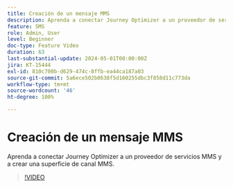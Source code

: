 ```yaml
---
title: Creación de un mensaje MMS
description: Aprenda a conectar Journey Optimizer a un proveedor de servicios MMS y a crear una superficie de canal MMS.
feature: SMS
role: Admin, User
level: Beginner
doc-type: Feature Video
duration: 63
last-substantial-update: 2024-05-01T00:00:00Z
jira: KT-15444
exl-id: 810c700b-d629-474c-8ffb-ea44ca187a03
source-git-commit: 5a6ece502b0638f5d160255dbc3f858d11c773da
workflow-type: tm+mt
source-wordcount: '46'
ht-degree: 100%

---
```



# Creación de un mensaje MMS

Aprenda a conectar Journey Optimizer a un proveedor de servicios MMS y a crear una superficie de canal MMS.

>[!VIDEO](https://video.tv.adobe.com/v/3437103/?learn=on&captions=spa)
